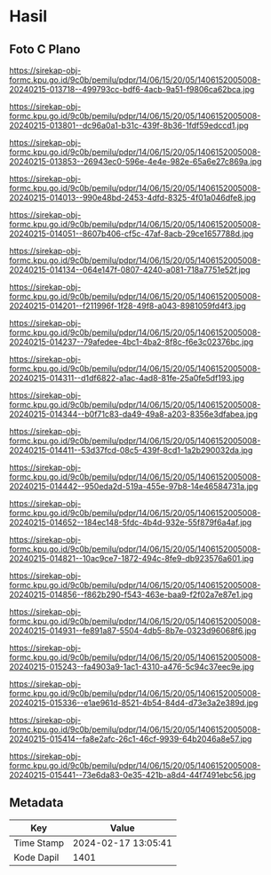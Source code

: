# Hasil

## Foto C Plano

https://sirekap-obj-formc.kpu.go.id/9c0b/pemilu/pdpr/14/06/15/20/05/1406152005008-20240215-013718--499793cc-bdf6-4acb-9a51-f9806ca62bca.jpg

https://sirekap-obj-formc.kpu.go.id/9c0b/pemilu/pdpr/14/06/15/20/05/1406152005008-20240215-013801--dc96a0a1-b31c-439f-8b36-1fdf59edccd1.jpg

https://sirekap-obj-formc.kpu.go.id/9c0b/pemilu/pdpr/14/06/15/20/05/1406152005008-20240215-013853--26943ec0-596e-4e4e-982e-65a6e27c869a.jpg

https://sirekap-obj-formc.kpu.go.id/9c0b/pemilu/pdpr/14/06/15/20/05/1406152005008-20240215-014013--990e48bd-2453-4dfd-8325-4f01a046dfe8.jpg

https://sirekap-obj-formc.kpu.go.id/9c0b/pemilu/pdpr/14/06/15/20/05/1406152005008-20240215-014051--8607b406-cf5c-47af-8acb-29ce1657788d.jpg

https://sirekap-obj-formc.kpu.go.id/9c0b/pemilu/pdpr/14/06/15/20/05/1406152005008-20240215-014134--064e147f-0807-4240-a081-718a7751e52f.jpg

https://sirekap-obj-formc.kpu.go.id/9c0b/pemilu/pdpr/14/06/15/20/05/1406152005008-20240215-014201--f211996f-1f28-49f8-a043-8981059fd4f3.jpg

https://sirekap-obj-formc.kpu.go.id/9c0b/pemilu/pdpr/14/06/15/20/05/1406152005008-20240215-014237--79afedee-4bc1-4ba2-8f8c-f6e3c02376bc.jpg

https://sirekap-obj-formc.kpu.go.id/9c0b/pemilu/pdpr/14/06/15/20/05/1406152005008-20240215-014311--d1df6822-a1ac-4ad8-81fe-25a0fe5df193.jpg

https://sirekap-obj-formc.kpu.go.id/9c0b/pemilu/pdpr/14/06/15/20/05/1406152005008-20240215-014344--b0f71c83-da49-49a8-a203-8356e3dfabea.jpg

https://sirekap-obj-formc.kpu.go.id/9c0b/pemilu/pdpr/14/06/15/20/05/1406152005008-20240215-014411--53d37fcd-08c5-439f-8cd1-1a2b290032da.jpg

https://sirekap-obj-formc.kpu.go.id/9c0b/pemilu/pdpr/14/06/15/20/05/1406152005008-20240215-014442--950eda2d-519a-455e-97b8-14e46584731a.jpg

https://sirekap-obj-formc.kpu.go.id/9c0b/pemilu/pdpr/14/06/15/20/05/1406152005008-20240215-014652--184ec148-5fdc-4b4d-932e-55f879f6a4af.jpg

https://sirekap-obj-formc.kpu.go.id/9c0b/pemilu/pdpr/14/06/15/20/05/1406152005008-20240215-014821--10ac9ce7-1872-494c-8fe9-db923576a601.jpg

https://sirekap-obj-formc.kpu.go.id/9c0b/pemilu/pdpr/14/06/15/20/05/1406152005008-20240215-014856--f862b290-f543-463e-baa9-f2f02a7e87e1.jpg

https://sirekap-obj-formc.kpu.go.id/9c0b/pemilu/pdpr/14/06/15/20/05/1406152005008-20240215-014931--fe891a87-5504-4db5-8b7e-0323d96068f6.jpg

https://sirekap-obj-formc.kpu.go.id/9c0b/pemilu/pdpr/14/06/15/20/05/1406152005008-20240215-015243--fa4903a9-1ac1-4310-a476-5c94c37eec9e.jpg

https://sirekap-obj-formc.kpu.go.id/9c0b/pemilu/pdpr/14/06/15/20/05/1406152005008-20240215-015336--e1ae961d-8521-4b54-84d4-d73e3a2e389d.jpg

https://sirekap-obj-formc.kpu.go.id/9c0b/pemilu/pdpr/14/06/15/20/05/1406152005008-20240215-015414--fa8e2afc-26c1-46cf-9939-64b2046a8e57.jpg

https://sirekap-obj-formc.kpu.go.id/9c0b/pemilu/pdpr/14/06/15/20/05/1406152005008-20240215-015441--73e6da83-0e35-421b-a8d4-44f7491ebc56.jpg


## Metadata

| Key        | Value               |
| ---------- | ------------------- |
| Time Stamp | 2024-02-17 13:05:41 |
| Kode Dapil | 1401                |



